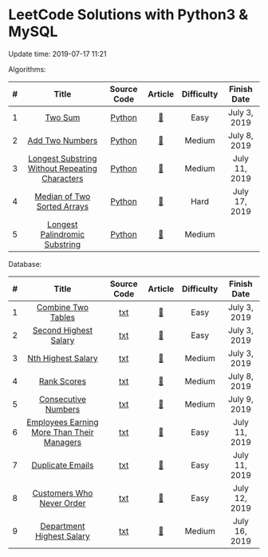 # LeetCode Solutions with Python3 & MySQL
Update time:  2019-07-17 11:21 <br>

Algorithms: <br>

| # | Title | Source Code | Article | Difficulty | Finish Date |
|:---:|:---:|:---:|:---:|:---:|:---:|
|1|[Two Sum](https://leetcode.com/problems/two-sum)|[Python](https://github.com/iamyuqi/LeetCode/blob/master/Algorithms/001_two_sum.py)|[:bookmark_tabs:](https://leetcode.com/articles/two-sum/)|Easy|July 3, 2019
|2|[Add Two Numbers](https://leetcode.com/problems/add-two-numbers)|[Python](https://github.com/iamyuqi/LeetCode/blob/master/Algorithms/002_add_two_numbers.py)|[:bookmark_tabs:](https://leetcode.com/articles/add-two-numbers/)|Medium|July 8, 2019
|3|[Longest Substring Without Repeating Characters](https://leetcode.com/problems/longest-substring-without-repeating-characters/)|[Python](https://github.com/iamyuqi/LeetCode/blob/master/Algorithms/003_longest_substring_without_repeating_characters.py)|[:bookmark_tabs:](https://leetcode.com/articles/longest-substring-without-repeating-characters/)|Medium|July 11, 2019
|4|[Median of Two Sorted Arrays](https://leetcode.com/problems/median-of-two-sorted-arrays/)|[Python](https://github.com/iamyuqi/LeetCode/blob/master/Algorithms/004_median_of_two_sorted_arrays.py)|[:bookmark_tabs:](https://leetcode.com/articles/median-of-two-sorted-arrays/)|Hard|July 17, 2019
|5|[Longest Palindromic Substring](https://leetcode.com/problems/longest-palindromic-substring/)|[Python](https://github.com/iamyuqi/LeetCode/blob/master/Algorithms/005_longest_palindromic_substring.py)|[:bookmark_tabs:](https://leetcode.com/articles/longest-palindromic-substring/)|Medium|

Database: <br>

| # | Title | Source Code | Article | Difficulty | Finish Date |
|:---:|:---:|:---:|:---:|:---:|:---:|
|1|[Combine Two Tables](https://leetcode.com/problems/combine-two-tables/)|[txt](https://github.com/iamyuqi/LeetCode/blob/master/Database/175_combine_two_tables)|[:bookmark_tabs:](https://leetcode.com/articles/combine-two-tables/)|Easy|July 3, 2019
|2|[Second Highest Salary](https://leetcode.com/problems/second-highest-salary/)|[txt](https://github.com/iamyuqi/LeetCode/blob/master/Database/176_second_highest_salary)|[:bookmark_tabs:](https://leetcode.com/articles/second-highest-salary/)|Easy|July 3, 2019
|3|[Nth Highest Salary](https://leetcode.com/problems/nth-highest-salary/)|[txt](https://github.com/iamyuqi/LeetCode/blob/master/Database/177_nth_highest_salary)|[:bookmark_tabs:]()|Medium|July 3, 2019
|4|[Rank Scores](https://leetcode.com/problems/rank-scores/)|[txt](https://github.com/iamyuqi/LeetCode/blob/master/Database/178_rank_scores)|[:bookmark_tabs:]()|Medium|July 8, 2019
|5|[Consecutive Numbers](https://leetcode.com/problems/consecutive-numbers/)|[txt](https://github.com/iamyuqi/LeetCode/blob/master/Database/180_consecutive_numbers)|[:bookmark_tabs:](https://leetcode.com/articles/consecutive-numbers/)|Medium|July 9, 2019
|6|[Employees Earning More Than Their Managers](https://leetcode.com/problems/employees-earning-more-than-their-managers/)|[txt](https://github.com/iamyuqi/LeetCode/blob/master/Database/181_employees_earning_more_than_their_managers)|[:bookmark_tabs:](https://leetcode.com/articles/employees-earning-more-than-their-managers/)|Easy|July 11, 2019
|7|[Duplicate Emails](https://leetcode.com/problems/duplicate-emails/)|[txt](https://github.com/iamyuqi/LeetCode/blob/master/Database/182_duplicate_emails)|[:bookmark_tabs:](https://leetcode.com/articles/duplicate-emails/)|Easy|July 11, 2019
|8|[Customers Who Never Order](https://leetcode.com/problems/customers-who-never-order/)|[txt](https://github.com/iamyuqi/LeetCode/blob/master/Database/183_customers_who_never_order)|[:bookmark_tabs:](https://leetcode.com/articles/customers-who-never-order/)|Easy|July 12, 2019
|9|[Department Highest Salary](https://leetcode.com/problems/department-highest-salary/)|[txt](https://github.com/iamyuqi/LeetCode/blob/master/Database/184_department_highest_salary)|[:bookmark_tabs:](https://leetcode.com/articles/department-highest-salary/)|Medium|July 16, 2019

